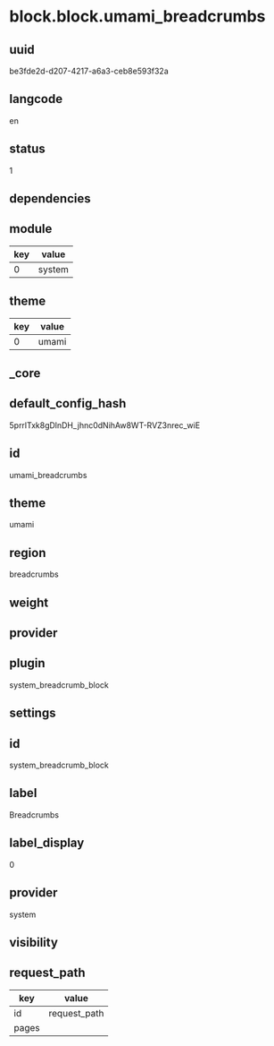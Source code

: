# block.block.umami_breadcrumbs

## uuid
be3fde2d-d207-4217-a6a3-ceb8e593f32a

## langcode
en

## status
1

## dependencies

## module
|key|value|
|-|-|
|0|system|


## theme
|key|value|
|-|-|
|0|umami|


## _core

## default_config_hash
5prrlTxk8gDlnDH_jhnc0dNihAw8WT-RVZ3nrec_wiE

## id
umami_breadcrumbs

## theme
umami

## region
breadcrumbs

## weight


## provider


## plugin
system_breadcrumb_block

## settings

## id
system_breadcrumb_block

## label
Breadcrumbs

## label_display
0

## provider
system

## visibility

## request_path
|key|value|
|-|-|
|id|request_path|
|pages|<front>|

